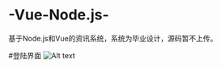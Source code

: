 # -Vue-Node.js-
基于Node.js和Vue的资讯系统，系统为毕业设计，源码暂不上传。

#登陆界面
![Alt text](https://github.com/Super-DeeDee/-Vue-Node.js-/blob/master/news/login.png)
